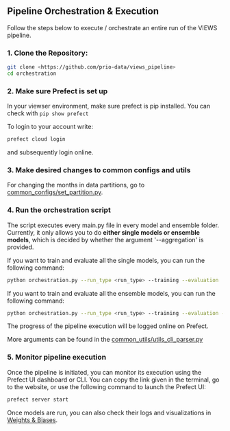 ## Pipeline Orchestration & Execution
Follow the steps below to execute / orchestrate an entire run of the VIEWS pipeline.

### 1. Clone the Repository:

```bash
git clone <https://github.com/prio-data/views_pipeline>
cd orchestration
```
### 2. Make sure Prefect is set up
In your viewser environment, make sure prefect is pip installed. You can check with ```pip show prefect```

To login to your account write:
```bash
prefect cloud login
```
and subsequently login online.

### 3. Make desired changes to common configs and utils

For changing the months in data partitions, go to [common_configs/set_partition.py](../common_configs/set_partition.py).

### 4. Run the orchestration script
The script executes every main.py file in every model and ensemble folder. Currently, it only allows you to do **either single 
models or ensemble models**, which is decided by whether the argument '--aggregation' is provided. 

If you want to train and evaluate all the single models, you can run the following command:
```bash
python orchestration.py --run_type <run_type> --training --evaluation  
```
If you want to train and evaluate all the ensemble models, you can run the following command:
```bash
python orchestration.py --run_type <run_type> --training --evaluation --aggregation <aggregation>
```

The progress of the pipeline execution will be logged online on Prefect.

More arguments can be found in the [common_utils/utils_cli_parser.py](../common_utils/utils_cli_parser.py)

### 5. Monitor pipeline execution
Once the pipeline is initiated, you can monitor its execution using the Prefect UI dashboard or CLI. You can copy the 
link given in the terminal, go to the website, or use the following command to launch the Prefect UI:
```bash
prefect server start
```

Once models are run, you can also check their logs and visualizations in [Weights & Biases](https://wandb.ai/views_pipeline).